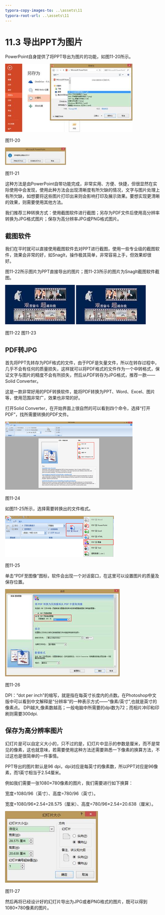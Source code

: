 ```yaml
---
typora-copy-images-to: ..\assets\11
typora-root-url: ..\assets\11
---
```


# 11.3  导出PPT为图片

PowerPoint自身提供了将PPT导出为图片的功能，如图11-20所示。

![img](../../.gitbook/assets/image022%20%2812%29.jpg)

图11-20

![img](../../.gitbook/assets/image023%20%288%29.jpg)

图11-21

这种方法是由PowerPoint自带功能完成，非常实用、方便、快捷，但很显然在实际使用中会发现，使用此种方法会出现清晰度有所欠缺的情况，文字与图片处理上有所欠缺，如想要将这些图片打印出来则会影响打印及展示效果。要想实现更清晰的效果，则需要使用其他方法。

我们推荐三种转换方式：使用截图软件进行截图；另存为PDF文件后使用高分辨率转换为JPG格式图片；保存为高分辨率JPG或PNG格式图片。

## **截图软件**

我们在平时就可以直接使用截图软件去对PPT进行截图，使用一些专业级的截图软件，效果会非常的好，如SnagIt，操作极其简单，非常容易上手，但效果却很好。

图11-22所示图片为PPT直接导出的图片；图11-23所示的图片为SnagIt截图软件截图。

![img](../../.gitbook/assets/image024%20%288%29.jpg) ![img](../../.gitbook/assets/image025%20%282%29.jpg)

图11-22 图11-23

## **PDF转JPG**

首先将PPT先转存为PDF格式的文件，由于PDF是矢量文件，所以在转存过程中，几乎不会有任何的质量损失，这样就可以将PDF格式的文件作为一个中转格式，保证文字与图片的精度不会有所损失，然后从PDF转存为JPG格式，推荐一款——Solid Converter。

这是一款非常好用的PDF转换软件，能将PDF转换为PPT、Word、Excel、图片等，使用范围非常广，效果也非常的好。

打开Solid Converter，在开始界面上很自然的可以看到四个命令，选择“打开PDF”，找所需要转换的PDF文件。

![img](../../.gitbook/assets/image026%20%282%29.png)

图11-24

如图11-25所示，选择需要转换出的文件格式。

![img](../../.gitbook/assets/image027.png)

图11-25

单击“PDF至图像”图标，软件会出现一个对话窗口，在这里可以设置图片的质量及保存位置。

![img](../../.gitbook/assets/image028%20%2811%29.jpg)

图11-26

DPI：“dot per inch”的缩写，就是指在每英寸长度内的点数。在Photoshop中文版中可以看到中文解释是“分辨率”的一种表示方式——“像素/英寸”,也就是英寸的像素点。 DPI越大,像素数越高；一般电脑中所需要的dpi数为72；而相片冲印和印刷则需要300dpi.

## **保存为高分辨率图片**

幻灯片是可以自定义大小的，只不过的是，幻灯片中显示的参数是厘米，而不是常见的像素，这也就意味，若需要使用这种方法还需要熟悉一下像素的换算方法，不过这也是很简单的一件事情。

PPT导出的图片默认是96 dpi，dpi对应是每英寸的像素数，所以PPT对应是96像素，而1英寸相当于2.54厘米。

例如我们需要一张1080×780像素的图片，我们需要进行如下换算：

宽度=1080/96（英寸）、高度=780/96（英寸）。

宽度=1080/96×2.54=28.575（厘米）、高度=780/96×2.54=20.638（厘米）。

![img](../../.gitbook/assets/image029%20%287%29.jpg)

图11-27

然后再将已经设计好的幻灯片导出为JPG或者PNG格式的图片，既可以得到1080×780像素的图片。

